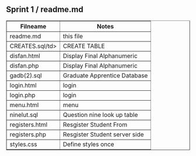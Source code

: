 <html>
<head>

</head>
<body>
   <h2>Sprint 1 / readme.md</h2>
<table width="100%" border="1" style="border-collapse:collapse;">
<thead><tr>
   <th><strong>Filneame</strong></th>
   <th><strong>Notes</strong></th>
</thead>
      </tr>
   <td>readme.md</td>
   <td>this file</td>
      </tr>
   <td>CREATES.sql/td>
   <td>CREATE TABLE </td>
      </tr>
   <td>disfan.html</td>
   <td>Display Final Alphanumeric</td>
      </tr>
   <td>disfan.php</td>
   <td>Display Final Alphanumeric</td>
      </tr>
   <td>gadb(2).sql</td>
   <td>Graduate Apprentice Database</td>
      </tr>
   <td>login.html</td>
   <td>login</td>
      </tr>
   <td>login.php</td>
   <td>login</td>
      </tr>
   <td>menu.html</td>
   <td>menu</td>
      </tr>
   <td>ninelut.sql</td>
   <td>Question nine look up table</td>
        </tr>
   <td>registers.html</td>
   <td>Resgister Student From</td>
        </tr>
   <td>registers.php</td>
   <td>Resgister Student server side</td>
        </tr>
   <td>styles.css</td>
   <td>Define styles once</td>
   
 
</table>
